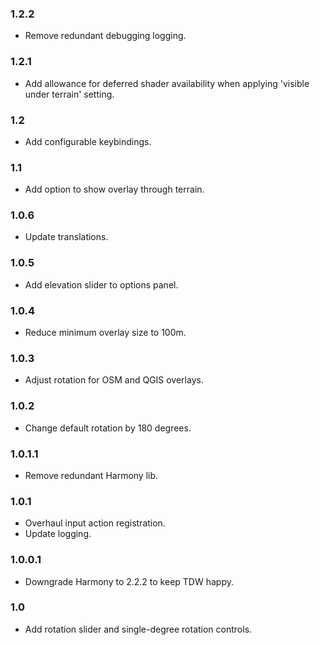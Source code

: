 ### 1.2.2
- Remove redundant debugging logging.

### 1.2.1
- Add allowance for deferred shader availability when applying 'visible under terrain' setting.

### 1.2
- Add configurable keybindings.

### 1.1 
- Add option to show overlay through terrain.

### 1.0.6
- Update translations.

### 1.0.5 
- Add elevation slider to options panel.

### 1.0.4
- Reduce minimum overlay size to 100m.

### 1.0.3 
- Adjust rotation for OSM and QGIS overlays.

### 1.0.2 
- Change default rotation by 180 degrees.

### 1.0.1.1
- Remove redundant Harmony lib.

### 1.0.1
- Overhaul input action registration.
- Update logging.

### 1.0.0.1
- Downgrade Harmony to 2.2.2 to keep TDW happy.

### 1.0
- Add rotation slider and single-degree rotation controls.